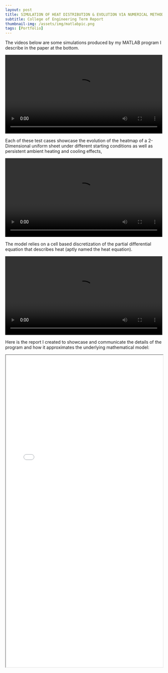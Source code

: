 ```yaml
---
layout: post
title: SIMULATION OF HEAT DISTRIBUTION & EVOLUTION VIA NUMERICAL METHODS
subtitle: College of Engineering Term Report
thumbnail-img: /assets/img/matlabpic.png
tags: [Portfolio]
---
```

The videos below are some simulations produced by my MATLAB program I describe in the paper at the bottom.

<video width="100%" height="auto" controls>
  <source src="/assets/img/heatmap1.mp4" type="video/mp4">
</video>

Each of these test cases showcase the evolution of the heatmap of a 2-Dimensional uniform sheet under different starting conditions as well as persistent ambient heating and cooling effects,

<video width="100%" height="auto" controls>
  <source src="/assets/img/heatmap2.mp4" type="video/mp4">
</video>

The model relies on a cell based discretization of the partial differential equation that describes heat (aptly named the heat equation).

<video width="100%" height="auto" controls>
  <source src="/assets/img/heatmap3.mp4" type="video/mp4">
</video>

Here is the report I created to showcase and communicate the details of the program and how it approximates the underlying mathematical model:

<iframe src="/assets/img/MATLAB Final (1).pdf" width="100%" height="1000px"></iframe>
